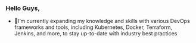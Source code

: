 ### Hello Guys, 
-  🌱I’m currently expanding my knowledge and skills with various DevOps frameworks and tools, including Kubernetes, Docker, Terraform, Jenkins, and more, to stay up-to-date with industry best practices
  




